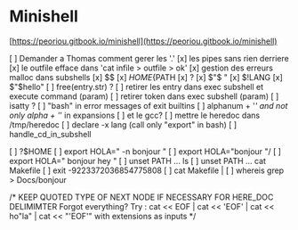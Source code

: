 # Minishell

[https://peoriou.gitbook.io/minishell](https://peoriou.gitbook.io/minishell)

[ ] Demander a Thomas comment gerer les '.'
[x] les pipes sans rien derriere
[x] le outfile efface dans 'cat infile > outfile > ok'
[x] gestion des erreurs malloc dans subshells
[x] $$
[x] ${HOME}${PATH
[x] ?
[x] $"$ "
[x] $!LANG
[x] $"$hello"
[ ] free(entry.str) ?
[ ] retirer les entry dans exec subshell et execute command (param)
[ ] retirer token dans exec subshell (param)
[ ] isatty ?
[ ] "bash" in error messages of exit builtins
[ ] alphanum + '_' and not only alpha + '_' in expansions
[ ] et le gcc?
[ ] mettre le heredoc dans /tmp/heredoc
[ ] declare -x lang (call only "export" in bash)
[ ] handle_cd_in_subshell

[ ] ?$HOME
[ ] export HOLA="   -n bonjour   "
[ ] export HOLA="bonjour    "/
[ ] export HOLA="  bonjour  hey  "
[ ] unset PATH ... ls
[ ] unset PATH ... cat Makefile
[ ] exit -9223372036854775808
[ ] cat Makefile |
[ ] whereis grep > Docs/bonjour


/*
	KEEP QUOTED TYPE OF NEXT NODE IF NECESSARY FOR HERE_DOC DELIMIMTER
	Forgot everything?
	Try : cat << EOF | cat << 'EOF' | cat << ho"la" | cat << "'EOF'"
	with extensions as inputs
*/
